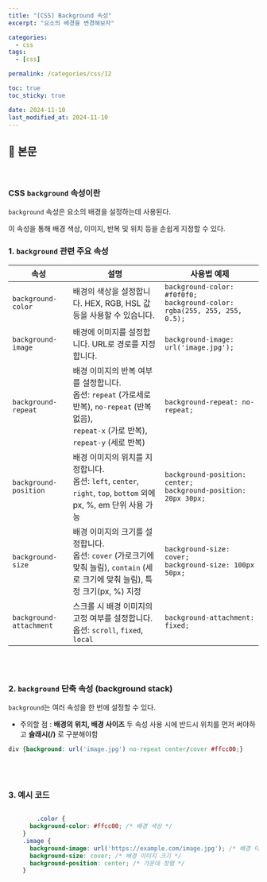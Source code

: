 ```yaml
---
title: "[CSS] Background 속성"
excerpt: "요소의 배경을 변경해보자"

categories:
  - css
tags:
  - [css]

permalink: /categories/css/12

toc: true
toc_sticky: true

date: 2024-11-10
last_modified_at: 2024-11-10
---
```


## 🦥 본문

<br>

### CSS `background` 속성이란

`background` 속성은 요소의 배경을 설정하는데 사용된다. 

이 속성을 통해 배경 색상, 이미지, 반복 및 위치 등을 손쉽게 지정할 수 있다.

### 1. `background` 관련 주요 속성

| 속성                  | 설명                                                                                       | 사용법 예제                                             |
|-----------------------|------------------------------------------------------------------------------------------|---------------------------------------------------------|
| `background-color`    | 배경의 색상을 설정합니다. HEX, RGB, HSL 값 등을 사용할 수 있습니다.                        | `background-color: #f0f0f0;`<br>`background-color: rgba(255, 255, 255, 0.5);` |
| `background-image`    | 배경에 이미지를 설정합니다. URL로 경로를 지정합니다.                                       | `background-image: url('image.jpg');`                   |
| `background-repeat`   | 배경 이미지의 반복 여부를 설정합니다.<br>옵션: `repeat` (가로세로 반복), `no-repeat` (반복 없음),<br>`repeat-x` (가로 반복), `repeat-y` (세로 반복) | `background-repeat: no-repeat;`                         |
| `background-position` | 배경 이미지의 위치를 지정합니다.<br>옵션: `left`, `center`, `right`, `top`, `bottom` 외에 px, %, em 단위 사용 가능 | `background-position: center;`<br>`background-position: 20px 30px;` |
| `background-size`     | 배경 이미지의 크기를 설정합니다.<br>옵션: `cover` (가로크기에 맞춰 늘림), `contain` (세로 크기에 맞춰 늘림), 특정 크기(px, %) 지정 | `background-size: cover;`<br>`background-size: 100px 50px;` |
| `background-attachment` | 스크롤 시 배경 이미지의 고정 여부를 설정합니다.<br>옵션: `scroll`, `fixed`, `local` | `background-attachment: fixed;`                         |

<br>
<br>


### 2. `background`  단축 속성 (background stack)

`background`는 여러 속성을 한 번에 설정할 수 있다.

- 주의할 점 : **배경의 위치, 배경 사이즈** 두 속성 사용 시에 반드시 위치를 먼저 써야하고 **슬래시(/)** 로 구분해야함

```css
div {background: url('image.jpg') no-repeat center/cover #ffcc00;}
```

<br>
<br>



### 3. 예시 코드

```css

		.color {
      background-color: #ffcc00; /* 배경 색상 */
    }
    .image {
      background-image: url('https://example.com/image.jpg'); /* 배경 이미지 URL */
      background-size: cover; /* 배경 이미지 크기 */
      background-position: center; /* 가운데 정렬 */
    }
```

<br>
<br>